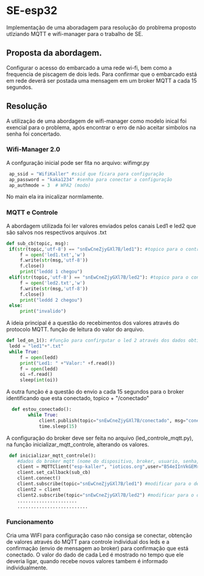 # SE-esp32
Implementação de uma aboradagem para resolução do problrema proposto utlziando MQTT e wifi-manager para o trabalho de SE.

## Proposta da abordagem.
Configurar o acesso do embarcado a uma rede wi-fi, bem como a frequencia de piscagem de dois leds. Para confirmar que o embarcado está em rede deverá ser postada uma mensagem em um broker MQTT a cada 15 segundos.

## Resolução
  A utilização de uma abordagem de wifi-manager como modelo inical foi exencial para o problema, após encontrar o erro de não aceitar simbolos na senha foi concertado.
  
### Wifi-Manager 2.0
  A confguração inicial pode ser fita no arquivo: wifimgr.py
 ```python
  ap_ssid = "WifiKaller" #ssid que ficara para configuração
  ap_password = "kaka1234" #senha para conectar a configuração
  ap_authmode = 3  # WPA2 (modo)
```
No main ela ira inicalizar normlamente.

### MQTT e Controle
  A abordagem utilizada foi ler valores enviados pelos canais Led1 e led2 que são salvos nos respectivos arquivos .txt
   ```python
  def sub_cb(topic, msg):
    if(str(topic,'utf-8') == "snEwCneZjyGXl7B/led1"): #topico para o controle do led 1
        f = open('led1.txt','w')
        f.write(str(msg,'utf-8'))
        f.close()
        print("leddd 1 chegou")
    elif(str(topic,'utf-8') == "snEwCneZjyGXl7B/led2"): #topico para o controle do led 2
        f = open('led2.txt','w')
        f.write(str(msg,'utf-8'))
        f.close()
        print("leddd 2 chegou")
    else:
        print("invalido")
```
A ideia principal é a questão do recebimentos dos valores através do protocolo MQTT.
função de leitura do valor do arquivo.
   ```python
  def led_on_1(): #função para confirgutar o led 2 através dos dados obtidos via mqtt
    ledd = "led1"+".txt"
    while True:
        f = open(ledd)
        print("Led1: " +"Valor:" +f.read())
        f = open(ledd)
        oi =f.read()
        sleep(int(oi))
```
A outra função é a questão do envio a cada 15 segundos para o broker identificando que esta conectado, topico + "/conectado"
```python
  def estou_conectado():
        while True: 
            client.publish(topic="snEwCneZjyGXl7B/conectado", msg="conectado")
            time.sleep(15)
```
A configuração do broker deve ser feita no arquivo (led_controle_mqtt.py), na função inicializar_mqtt_controle, alterando os valores.
```python
 def inicializar_mqtt_controle():
    #dados do broker mqtt (nome do dispositivo, broker, usuario, senha, e porta)
    client = MQTTClient("esp-kaller", "ioticos.org",user="B54eIInVkGEMrEE", password="ZRTczIxVg4wjrLy", port=1883) 
    client.set_callback(sub_cb) 
    client.connect()
    client.subscribe(topic="snEwCneZjyGXl7B/led1") #modificar para o determinado broker
    client2 = client
    client2.subscribe(topic="snEwCneZjyGXl7B/led2") #modificar para o determinado broker
    ......................
    ..........................
```

### Funcionamento
  Cria uma WIFI para configuração caso não consiga se conectar, obtenção de valores através do MQTT para controle individual dos leds e a confirmação (envio de mensagem ao broker) para confirmação que está conectado.
  O valor do dado de cada Led é mostrado no tempo que ele deveria ligar, quando recebe novos valores tambem é informado individualmente.
  



